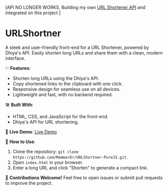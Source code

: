 [API NO LONGER WORKS, Building my own [URL Shortener API](https://github.com/MammarDr/URLShortener_ASP.NETCore) and integrated on this project ]

# URLShortner
A sleek and user-friendly front-end for a URL Shortener, powered by Dhiya's API. Easily shorten long URLs and share them with a clean, modern interface.

✨ **Features**:
- Shorten long URLs using the Dhiya's API.
- Copy shortened links to the clipboard with one click.
- Responsive design for seamless use on all devices.
- Lightweight and fast, with no backend required.

🛠️ **Built With**:
- HTML, CSS, and JavaScript for the front-end.
-  Dhiya's API for URL shortening.


🚀 **Live Demo**: [Live Demo](https://mammardr.github.io/URLShortner-PureJS/)

📂 **How to Use**:
1. Clone the repository: `git clone https://github.com/MammarDr/URLShortner-PureJS.git`.
2. Open `index.html` in your browser.
3. Enter a long URL and click "Shorten" to generate a compact link.

🌟 **Contributions Welcome!** Feel free to open issues or submit pull requests to improve the project.
